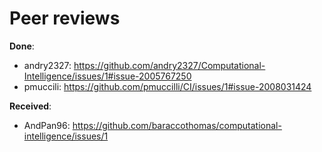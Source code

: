 # Peer reviews

**Done**:
- andry2327: https://github.com/andry2327/Computational-Intelligence/issues/1#issue-2005767250
- pmuccili: https://github.com/pmuccilli/CI/issues/1#issue-2008031424

**Received**:
-  AndPan96: https://github.com/baraccothomas/computational-intelligence/issues/1
